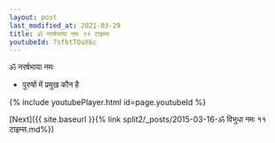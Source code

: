 ```yaml
---
layout: post
last_modified_at: 2021-03-29
title: ॐ नरर्षभाया नमः ११ टाइम्स
youtubeId: 7sfbtTOuX6c
---
```

 
 
 ॐ नरर्षभाया नमः  
 
 -  पुरुषों में प्रमुख कौन है 
 
  
 
  
 
 
 
 
 
 


{% include youtubePlayer.html id=page.youtubeId %}
 
[Next]({{ site.baseurl }}{% link  split2/_posts/2015-03-16-ॐ विभुधा नमः ११ टाइम्स.md%})
 
